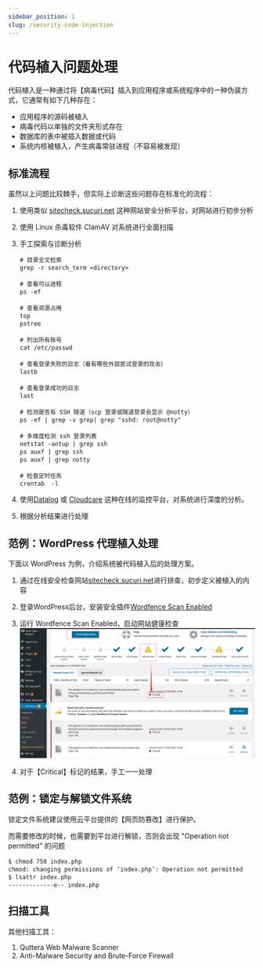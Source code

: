 ```yaml
---
sidebar_position: 1
slug: /security-code-injection
---
```


# 代码植入问题处理

代码植入是一种通过将【病毒代码】插入到应用程序或系统程序中的一种伪装方式，它通常有如下几种存在：  

* 应用程序的源码被植入
* 病毒代码以单独的文件夹形式存在
* 数据库的表中被插入数据或代码
* 系统内核被植入，产生病毒常驻进程（不容易被发现）

## 标准流程

虽然以上问题比较棘手，但实际上诊断这些问题存在标准化的流程：

1. 使用类似 [sitecheck.sucuri.net](https://sitecheck.sucuri.net/) 这种网站安全分析平台，对网站进行初步分析

2. 使用 Linux 杀毒软件 ClamAV 对系统进行全面扫描

3. 手工探索与诊断分析
   ```
   # 目录全文检索
   grep -r search_term <directory>
   
   # 查看可以进程
   ps -ef
   
   # 查看资源占用
   top
   pstree
   
   # 列出所有账号
   cat /etc/passwd
   
   # 查看登录失败的日志（看有哪些外部尝试登录的攻击）
   lastb
   
   # 查看登录成功的日志
   last
   
   # 检测是否有 SSH 隧道（scp 登录或隧道登录会显示 @notty）
   ps -ef | grep -v grep| grep "sshd: root@notty"
   
   # 多维度检测 ssh 登录列表
   netstat -antup | grep ssh
   ps auxf | grep ssh
   ps auxf | grep notty
   
   # 检查定时任务
   crontab  -l
   ```
4. 使用[Datalog](https://www.datadoghq.com/) 或 [Cloudcare](https://www.cloudcare.cn/) 这种在线的监控平台，对系统进行深度的分析。
5. 根据分析结果进行处理 

## 范例：WordPress 代理植入处理

下面以 WordPress 为例，介绍系统被代码植入后的处理方案。  

1. 通过在线安全检查网站[sitecheck.sucuri.net](https://sitecheck.sucuri.net)进行排查，初步定义被植入的内容

3. 登录WordPress后台，安装安全插件[Wordfence Scan Enabled](https://wordpress.org/plugins/wordfence/)

5. 运行 Wordfence Scan Enabled，启动网站健康检查
   ![](./assets/wordpress-wordfence-websoft9.png)
   
4. 对于【Critical】标记的结果，手工一一处理

## 范例：锁定与解锁文件系统

锁定文件系统建议使用云平台提供的【网页防篡改】进行保护。  

而需要修改的时候，也需要到平台进行解锁，否则会出现 "Operation not permitted" 的问题

```
$ chmod 750 index.php
chmod: changing permissions of ‘index.php’: Operation not permitted
$ lsattr index.php
-------------e-- index.php
```


## 扫描工具

其他扫描工具：

1. Quttera Web Malware Scanner 
2. Anti-Malware Security and Brute-Force Firewall 
